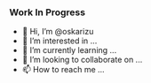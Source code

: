 ### Work In Progress

- 👋 Hi, I’m @oskarizu
- 👀 I’m interested in ...
- 🌱 I’m currently learning ...
- 💞️ I’m looking to collaborate on ...
- 📫 How to reach me ...

<!---
oskarizu/oskarizu is a ✨ special ✨ repository because its `README.md` (this file) appears on your GitHub profile.
You can click the Preview link to take a look at your changes.
--->
